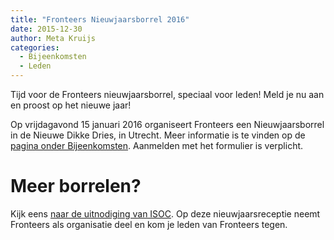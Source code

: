 ```yaml
---
title: "Fronteers Nieuwjaarsborrel 2016"
date: 2015-12-30
author: Meta Kruijs
categories: 
  - Bijeenkomsten
  - Leden
---
```

Tijd voor de Fronteers nieuwjaarsborrel, speciaal voor leden! Meld je nu aan en proost op het nieuwe jaar!

Op vrijdagavond 15 januari 2016 organiseert Fronteers een Nieuwjaarsborrel in de Nieuwe Dikke Dries, in Utrecht.
Meer informatie is te vinden op de [pagina onder Bijeenkomsten](https://fronteers.nl/bijeenkomsten/2015/nieuwjaarsborrel-2016). Aanmelden met het formulier is verplicht.

# Meer borrelen?

Kijk eens [naar de uitnodiging van ISOC](https://newyear.isoc.nl/). Op deze nieuwjaarsreceptie neemt Fronteers als organisatie deel en kom je leden van Fronteers tegen.
